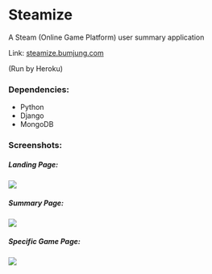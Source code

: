 Steamize
========

A Steam (Online Game Platform) user summary application

Link: [steamize.bumjung.com](http://steamize.bumjung.com)

(Run by Heroku)

### Dependencies:

  * Python
  * Django
  * MongoDB
  
### Screenshots:

##### Landing Page:

![](https://raw.githubusercontent.com/bumjung/steam_projects/master/static/pics/main_page.png)

##### Summary Page:

![](https://raw.githubusercontent.com/bumjung/steam_projects/master/static/pics/app_example.png)

##### Specific Game Page:

![](https://raw.githubusercontent.com/bumjung/steam_projects/master/static/pics/game_example.png)

